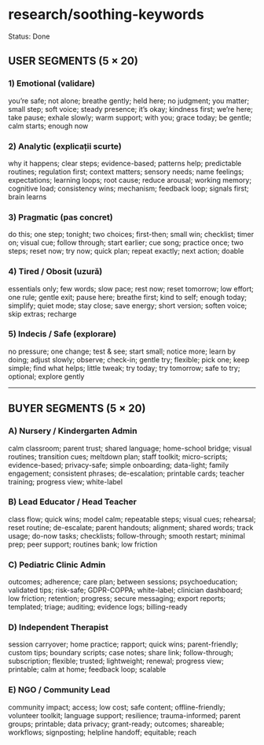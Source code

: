 # research/soothing-keywords

Status: Done

## USER SEGMENTS (5 × 20)

### 1) Emotional (validare)

you’re safe; not alone; breathe gently; held here; no judgment; you matter; small step; soft voice; steady presence; it’s okay; kindness first; we’re here; take pause; exhale slowly; warm support; with you; grace today; be gentle; calm starts; enough now

### 2) Analytic (explicații scurte)

why it happens; clear steps; evidence-based; patterns help; predictable routines; regulation first; context matters; sensory needs; name feelings; expectations; learning loops; root cause; reduce arousal; working memory; cognitive load; consistency wins; mechanism; feedback loop; signals first; brain learns

### 3) Pragmatic (pas concret)

do this; one step; tonight; two choices; first-then; small win; checklist; timer on; visual cue; follow through; start earlier; cue song; practice once; two steps; reset now; try now; quick plan; repeat exactly; next action; doable

### 4) Tired / Obosit (uzură)

essentials only; few words; slow pace; rest now; reset tomorrow; low effort; one rule; gentle exit; pause here; breathe first; kind to self; enough today; simplify; quiet mode; stay close; save energy; short version; soften voice; skip extras; recharge

### 5) Indecis / Safe (explorare)

no pressure; one change; test & see; start small; notice more; learn by doing; adjust slowly; observe; check-in; gentle try; flexible; pick one; keep simple; find what helps; little tweak; try today; try tomorrow; safe to try; optional; explore gently

---

## BUYER SEGMENTS (5 × 20)

### A) Nursery / Kindergarten Admin

calm classroom; parent trust; shared language; home-school bridge; visual routines; transition cues; meltdown plan; staff toolkit; micro-scripts; evidence-based; privacy-safe; simple onboarding; data-light; family engagement; consistent phrases; de-escalation; printable cards; teacher training; progress view; white-label

### B) Lead Educator / Head Teacher

class flow; quick wins; model calm; repeatable steps; visual cues; rehearsal; reset routine; de-escalate; parent handouts; alignment; shared words; track usage; do-now tasks; checklists; follow-through; smooth restart; minimal prep; peer support; routines bank; low friction

### C) Pediatric Clinic Admin

outcomes; adherence; care plan; between sessions; psychoeducation; validated tips; risk-safe; GDPR-COPPA; white-label; clinician dashboard; low friction; retention; progress; secure messaging; export reports; templated; triage; auditing; evidence logs; billing-ready

### D) Independent Therapist

session carryover; home practice; rapport; quick wins; parent-friendly; custom tips; boundary scripts; case notes; share link; follow-through; subscription; flexible; trusted; lightweight; renewal; progress view; printable; calm at home; feedback loop; scalable

### E) NGO / Community Lead

community impact; access; low cost; safe content; offline-friendly; volunteer toolkit; language support; resilience; trauma-informed; parent groups; printable; data privacy; grant-ready; outcomes; shareable; workflows; signposting; helpline handoff; equitable; reach

#
